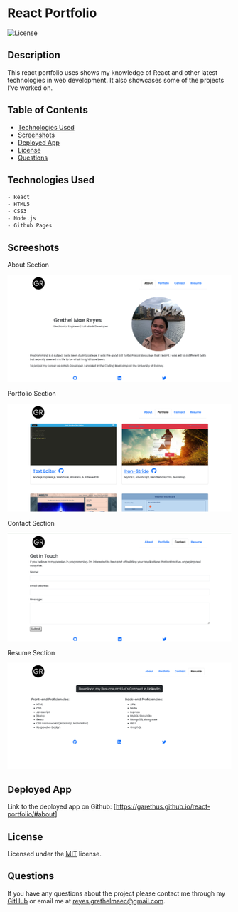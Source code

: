 # React Portfolio

![License](https://img.shields.io/static/v1?label=license&message=MIT&color=brightgreen)

## Description

This react portfolio uses shows my knowledge of React and other latest technologies in web development. It also showcases some of the projects I've worked on.

## Table of Contents

* [Technologies Used](#Technologies-Used)    
* [Screenshots](#Screenshots) 
* [Deployed App](#Deployed-App) 
* [License](#License)    
* [Questions](#Questions)

## Technologies Used
    - React
    - HTML5
    - CSS3
    - Node.js
    - Github Pages

## Screeshots

About Section 

![About Section](./src/assets/about.PNG)

Portfolio Section 

![Portfolio Section](./src/assets/portfolio.PNG)

Contact Section 

![Contact Section](./src/assets/contact.PNG)

Resume Section 

![Resume Section](./src/assets/resume.PNG)

## Deployed App

Link to the deployed app on Github: [https://garethus.github.io/react-portfolio/#about]

## License

Licensed under the [MIT](./LICENSE) license.

## Questions
    
If you have any questions about the project please contact me through my [GitHub](https://github.com/Garethus) or email me at reyes.grethelmaec@gmail.com.

